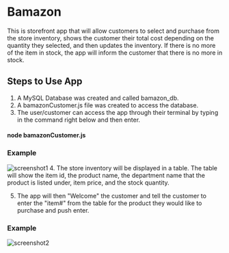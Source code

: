 # Bamazon
This is storefront app that will allow customers to select and purchase from the store inventory, shows the customer their total cost depending on the quantity they selected, and then updates the inventory. If there is no more of the item in stock, the app will inform the customer that there is no more in stock.

## Steps to Use App

1. A MySQL Database was created and called bamazon_db.
2. A bamazonCustomer.js file was created to access the database.
3. The user/customer can access the app through their terminal by typing in the command right below and then enter.
#### node bamazonCustomer.js
### Example
![screenshot1](https://user-images.githubusercontent.com/30578501/34743594-19d65bc8-f53f-11e7-907c-f9512d31ff23.gif)
4. The store inventory will be displayed in a table. The table will show the item id, the product name, the department name that the product is listed under, item price, and the stock quantity.

5. The app will then "Welcome" the customer and tell the customer to enter the "item#" from the table for the product they would like to purchase and push enter.
### Example
![screenshot2](https://user-images.githubusercontent.com/30578501/34744073-d37e5fa2-f540-11e7-9301-aa07d0b7a182.gif)



